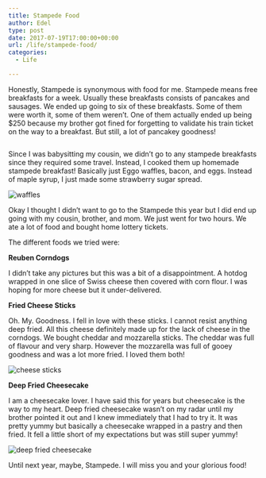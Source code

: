 ```yaml
---
title: Stampede Food
author: Edel
type: post
date: 2017-07-19T17:00:00+00:00
url: /life/stampede-food/
categories:
  - Life

---
```

Honestly, Stampede is synonymous with food for me. Stampede means free breakfasts for a week. Usually these breakfasts consists of pancakes and sausages. We ended up going to six of these breakfasts. Some of them were worth it, some of them weren&#8217;t. One of them actually ended up being $250 because my brother got fined for forgetting to validate his train ticket on the way to a breakfast. But still, a lot of pancakey goodness!

<img data-attachment-id="571" data-permalink="http://edelgrace.me/blog/life/day-out-in-pre-stampede-rush/attachment/20170706_071535/" data-orig-file="https://i0.wp.com/edelgrace.me/blog/wp-content/uploads/2017/07/20170706_071535.jpg?fit=1000%2C563" data-orig-size="1000,563" data-comments-opened="1" data-image-meta="{&quot;aperture&quot;:&quot;2.4&quot;,&quot;credit&quot;:&quot;&quot;,&quot;camera&quot;:&quot;LG-K210&quot;,&quot;caption&quot;:&quot;&quot;,&quot;created_timestamp&quot;:&quot;1499325335&quot;,&quot;copyright&quot;:&quot;&quot;,&quot;focal_length&quot;:&quot;3.18&quot;,&quot;iso&quot;:&quot;50&quot;,&quot;shutter_speed&quot;:&quot;0.0035087719298246&quot;,&quot;title&quot;:&quot;&quot;,&quot;orientation&quot;:&quot;1&quot;}" data-image-title="20170706_071535" data-image-description="" data-medium-file="https://i0.wp.com/edelgrace.me/blog/wp-content/uploads/2017/07/20170706_071535.jpg?fit=300%2C169" data-large-file="https://i0.wp.com/edelgrace.me/blog/wp-content/uploads/2017/07/20170706_071535.jpg?fit=663%2C373" src="https://i0.wp.com/edelgrace.me/blog/wp-content/uploads/2017/07/20170706_071535.jpg?resize=663%2C373" alt="" class="alignleft size-full wp-image-571" srcset="https://i0.wp.com/edelgrace.me/blog/wp-content/uploads/2017/07/20170706_071535.jpg?w=1000 1000w, https://i0.wp.com/edelgrace.me/blog/wp-content/uploads/2017/07/20170706_071535.jpg?resize=300%2C169 300w, https://i0.wp.com/edelgrace.me/blog/wp-content/uploads/2017/07/20170706_071535.jpg?resize=768%2C432 768w, https://i0.wp.com/edelgrace.me/blog/wp-content/uploads/2017/07/20170706_071535.jpg?resize=982%2C553 982w, https://i0.wp.com/edelgrace.me/blog/wp-content/uploads/2017/07/20170706_071535.jpg?resize=400%2C225 400w" sizes="(max-width: 663px) 100vw, 663px" data-recalc-dims="1" />

Since I was babysitting my cousin, we didn&#8217;t go to any stampede breakfasts since they required some travel. Instead, I cooked them up homemade stampede breakfast! Basically just Eggo waffles, bacon, and eggs. Instead of maple syrup, I just made some strawberry sugar spread.

<img data-attachment-id="599" data-permalink="http://edelgrace.me/blog/life/stampede-food/attachment/20170713_092916/" data-orig-file="https://i2.wp.com/edelgrace.me/blog/wp-content/uploads/2017/07/20170713_092916.jpg?fit=1000%2C563" data-orig-size="1000,563" data-comments-opened="1" data-image-meta="{&quot;aperture&quot;:&quot;2.4&quot;,&quot;credit&quot;:&quot;&quot;,&quot;camera&quot;:&quot;LG-K210&quot;,&quot;caption&quot;:&quot;&quot;,&quot;created_timestamp&quot;:&quot;1499938156&quot;,&quot;copyright&quot;:&quot;&quot;,&quot;focal_length&quot;:&quot;3.18&quot;,&quot;iso&quot;:&quot;400&quot;,&quot;shutter_speed&quot;:&quot;0.058823529411765&quot;,&quot;title&quot;:&quot;&quot;,&quot;orientation&quot;:&quot;1&quot;}" data-image-title="20170713_092916" data-image-description="" data-medium-file="https://i2.wp.com/edelgrace.me/blog/wp-content/uploads/2017/07/20170713_092916.jpg?fit=300%2C169" data-large-file="https://i2.wp.com/edelgrace.me/blog/wp-content/uploads/2017/07/20170713_092916.jpg?fit=663%2C373" src="https://i2.wp.com/edelgrace.me/blog/wp-content/uploads/2017/07/20170713_092916.jpg?resize=663%2C373" alt="waffles" class="alignleft size-full wp-image-599" srcset="https://i2.wp.com/edelgrace.me/blog/wp-content/uploads/2017/07/20170713_092916.jpg?w=1000 1000w, https://i2.wp.com/edelgrace.me/blog/wp-content/uploads/2017/07/20170713_092916.jpg?resize=300%2C169 300w, https://i2.wp.com/edelgrace.me/blog/wp-content/uploads/2017/07/20170713_092916.jpg?resize=768%2C432 768w, https://i2.wp.com/edelgrace.me/blog/wp-content/uploads/2017/07/20170713_092916.jpg?resize=982%2C553 982w, https://i2.wp.com/edelgrace.me/blog/wp-content/uploads/2017/07/20170713_092916.jpg?resize=400%2C225 400w" sizes="(max-width: 663px) 100vw, 663px" data-recalc-dims="1" />

Okay I thought I didn&#8217;t want to go to the Stampede this year but I did end up going with my cousin, brother, and mom. We just went for two hours. We ate a lot of food and bought home lottery tickets.

The different foods we tried were:

**Reuben Corndogs**
  
I didn&#8217;t take any pictures but this was a bit of a disappointment. A hotdog wrapped in one slice of Swiss cheese then covered with corn flour. I was hoping for more cheese but it under-delivered.

**Fried Cheese Sticks**
  
Oh. My. Goodness. I fell in love with these sticks. I cannot resist anything deep fried. All this cheese definitely made up for the lack of cheese in the corndogs. We bought cheddar and mozzarella sticks. The cheddar was full of flavour and very sharp. However the mozzarella was full of gooey goodness and was a lot more fried. I loved them both!

<img data-attachment-id="597" data-permalink="http://edelgrace.me/blog/life/stampede-food/attachment/20170713_185912/" data-orig-file="https://i0.wp.com/edelgrace.me/blog/wp-content/uploads/2017/07/20170713_185912.jpg?fit=1000%2C563" data-orig-size="1000,563" data-comments-opened="1" data-image-meta="{&quot;aperture&quot;:&quot;2.4&quot;,&quot;credit&quot;:&quot;&quot;,&quot;camera&quot;:&quot;LG-K210&quot;,&quot;caption&quot;:&quot;&quot;,&quot;created_timestamp&quot;:&quot;1499972352&quot;,&quot;copyright&quot;:&quot;&quot;,&quot;focal_length&quot;:&quot;3.18&quot;,&quot;iso&quot;:&quot;50&quot;,&quot;shutter_speed&quot;:&quot;0.0083333333333333&quot;,&quot;title&quot;:&quot;&quot;,&quot;orientation&quot;:&quot;1&quot;}" data-image-title="20170713_185912" data-image-description="" data-medium-file="https://i0.wp.com/edelgrace.me/blog/wp-content/uploads/2017/07/20170713_185912.jpg?fit=300%2C169" data-large-file="https://i0.wp.com/edelgrace.me/blog/wp-content/uploads/2017/07/20170713_185912.jpg?fit=663%2C373" src="https://i0.wp.com/edelgrace.me/blog/wp-content/uploads/2017/07/20170713_185912.jpg?resize=663%2C373" alt="cheese sticks" class="alignleft size-full wp-image-597" srcset="https://i0.wp.com/edelgrace.me/blog/wp-content/uploads/2017/07/20170713_185912.jpg?w=1000 1000w, https://i0.wp.com/edelgrace.me/blog/wp-content/uploads/2017/07/20170713_185912.jpg?resize=300%2C169 300w, https://i0.wp.com/edelgrace.me/blog/wp-content/uploads/2017/07/20170713_185912.jpg?resize=768%2C432 768w, https://i0.wp.com/edelgrace.me/blog/wp-content/uploads/2017/07/20170713_185912.jpg?resize=982%2C553 982w, https://i0.wp.com/edelgrace.me/blog/wp-content/uploads/2017/07/20170713_185912.jpg?resize=400%2C225 400w" sizes="(max-width: 663px) 100vw, 663px" data-recalc-dims="1" />

**Deep Fried Cheesecake**
  
I am a cheesecake lover. I have said this for years but cheesecake is the way to my heart. Deep fried cheesecake wasn&#8217;t on my radar until my brother pointed it out and I knew immediately that I had to try it. It was pretty yummy but basically a cheesecake wrapped in a pastry and then fried. It fell a little short of my expectations but was still super yummy!

<img data-attachment-id="598" data-permalink="http://edelgrace.me/blog/life/stampede-food/attachment/20170713_184452/" data-orig-file="https://i1.wp.com/edelgrace.me/blog/wp-content/uploads/2017/07/20170713_184452.jpg?fit=1000%2C563" data-orig-size="1000,563" data-comments-opened="1" data-image-meta="{&quot;aperture&quot;:&quot;2.4&quot;,&quot;credit&quot;:&quot;&quot;,&quot;camera&quot;:&quot;LG-K210&quot;,&quot;caption&quot;:&quot;&quot;,&quot;created_timestamp&quot;:&quot;1499971492&quot;,&quot;copyright&quot;:&quot;&quot;,&quot;focal_length&quot;:&quot;3.18&quot;,&quot;iso&quot;:&quot;50&quot;,&quot;shutter_speed&quot;:&quot;0.0072992700729927&quot;,&quot;title&quot;:&quot;&quot;,&quot;orientation&quot;:&quot;1&quot;}" data-image-title="20170713_184452" data-image-description="" data-medium-file="https://i1.wp.com/edelgrace.me/blog/wp-content/uploads/2017/07/20170713_184452.jpg?fit=300%2C169" data-large-file="https://i1.wp.com/edelgrace.me/blog/wp-content/uploads/2017/07/20170713_184452.jpg?fit=663%2C373" src="https://i1.wp.com/edelgrace.me/blog/wp-content/uploads/2017/07/20170713_184452.jpg?resize=663%2C373" alt="deep fried cheesecake" class="alignleft size-full wp-image-598" srcset="https://i1.wp.com/edelgrace.me/blog/wp-content/uploads/2017/07/20170713_184452.jpg?w=1000 1000w, https://i1.wp.com/edelgrace.me/blog/wp-content/uploads/2017/07/20170713_184452.jpg?resize=300%2C169 300w, https://i1.wp.com/edelgrace.me/blog/wp-content/uploads/2017/07/20170713_184452.jpg?resize=768%2C432 768w, https://i1.wp.com/edelgrace.me/blog/wp-content/uploads/2017/07/20170713_184452.jpg?resize=982%2C553 982w, https://i1.wp.com/edelgrace.me/blog/wp-content/uploads/2017/07/20170713_184452.jpg?resize=400%2C225 400w" sizes="(max-width: 663px) 100vw, 663px" data-recalc-dims="1" />

Until next year, maybe, Stampede. I will miss you and your glorious food!